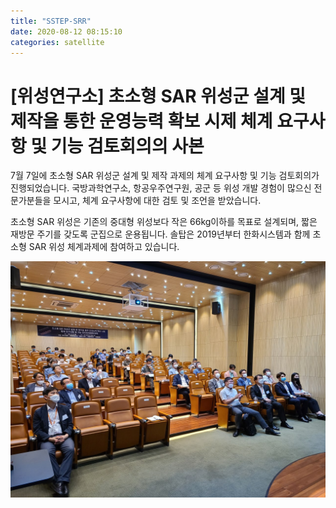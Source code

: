 ```yaml
---
title: "SSTEP-SRR"
date: 2020-08-12 08:15:10
categories: satellite
---
```


# [위성연구소] 초소형 SAR 위성군 설계 및 제작을 통한 운영능력 확보 시제 체계 요구사항 및 기능 검토회의의 사본

7월 7일에 초소형 SAR 위성군 설계 및 제작 과제의 체계 요구사항 및 기능 검토회의가 진행되었습니다.  국방과학연구소, 항공우주연구원, 공군 등 위성 개발 경험이 많으신 전문가분들을 모시고, 체계 요구사항에 대한 검토 및 조언을 받았습니다.

초소형 SAR 위성은 기존의 중대형 위성보다 작은 66kg이하를 목표로 설계되며, 짧은 재방문 주기를 갖도록 군집으로 운용됩니다.  솔탑은 2019년부터 한화시스템과 함께 초소형 SAR 위성 체계과제에 참여하고 있습니다.

![/images/SSTEPSRR.png](/images/SSTEPSRR.png)
